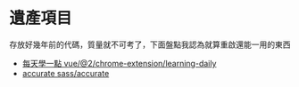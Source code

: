 遺產項目
===

存放好幾年前的代碼，質量就不可考了，下面盤點我認為就算重啟還能一用的東西

- [每天學一點 vue/@2/chrome-extension/learning-daily](vue/%402/chrome-extension/learning-daily)
- [accurate sass/accurate](sass/accurate)